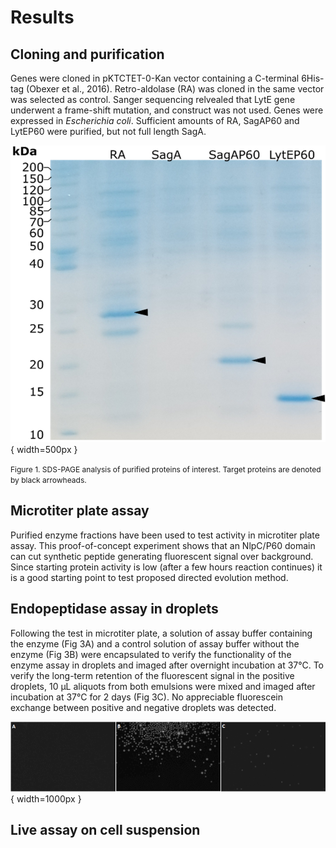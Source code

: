 # **Results**

## Cloning and purification

Genes were cloned in pKTCTET-0-Kan vector containing a C-terminal 6His-tag (Obexer et al., 2016). Retro-aldolase (RA) was cloned in the same vector was selected as control. Sanger sequencing relvealed that LytE gene underwent a frame-shift mutation, and construct was not used. Genes were expressed in *Escherichia coli*. Sufficient amounts of RA, SagAP60 and LytEP60 were purified, but not full length SagA.

![SDS-PAGE](img/sds-page.png){ width=500px }

<span style="font-size: 12px">Figure 1. SDS-PAGE analysis of purified proteins of interest. Target proteins are denoted by black arrowheads.<span>


## Microtiter plate assay

Purified enzyme fractions have been used to test activity in microtiter plate assay. This proof-of-concept experiment shows that an NlpC/P60 domain can cut synthetic peptide generating fluorescent signal over background. Since starting protein activity is low (after a few hours reaction continues) it is a good starting point to test proposed directed evolution method.

## Endopeptidase assay in droplets

Following the test in microtiter plate, a solution of assay buffer containing the enzyme (Fig 3A) and a control solution of assay buffer without the enzyme (Fig 3B) were encapsulated to verify the functionality of the enzyme assay in droplets and imaged after overnight incubation at 37°C. 
To verify the long-term retention of the fluorescent signal in the positive droplets, 10 µL aliquots from both emulsions were mixed and imaged after incubation at 37°C for 2 days (Fig 3C). No appreciable fluorescein exchange between positive and negative droplets was detected.

![SDS-PAGE](img/droplets.png){ width=1000px }

## Live assay on cell suspension